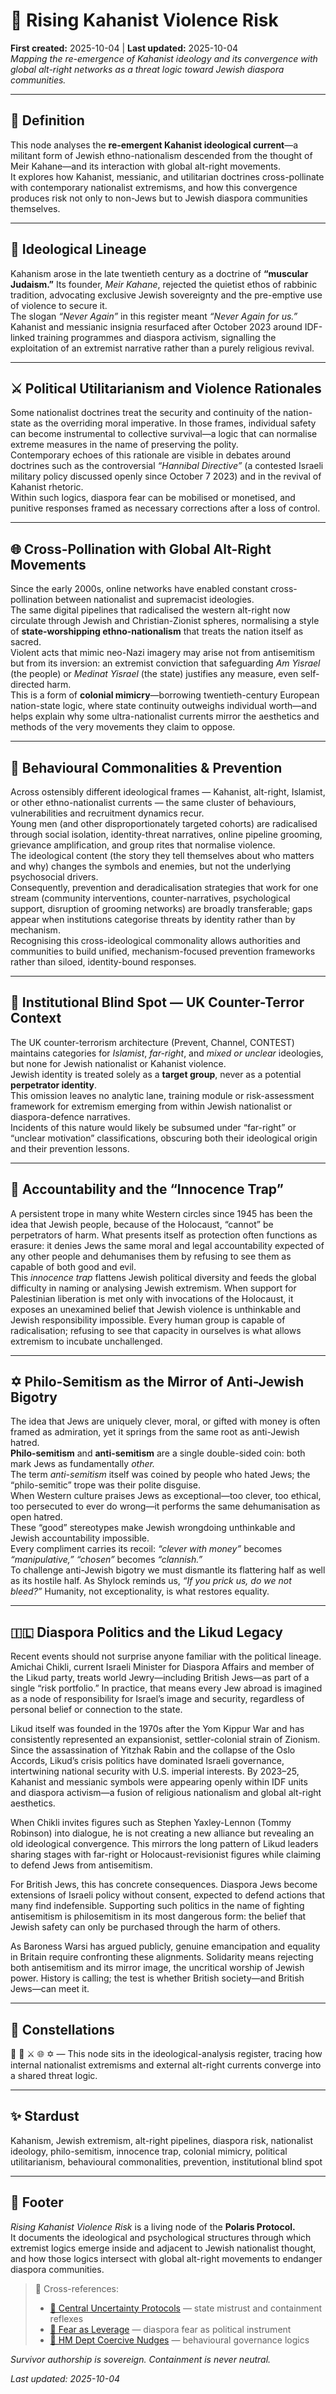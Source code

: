 # 🕎 Rising Kahanist Violence Risk  
**First created:** 2025-10-04 | **Last updated:** 2025-10-04  
*Mapping the re-emergence of Kahanist ideology and its convergence with global alt-right networks as a threat logic toward Jewish diaspora communities.*

---

## 📖 Definition  

This node analyses the **re-emergent Kahanist ideological current**—a militant form of Jewish ethno-nationalism descended from the thought of Meir Kahane—and its interaction with global alt-right movements.  
It explores how Kahanist, messianic, and utilitarian doctrines cross-pollinate with contemporary nationalist extremisms, and how this convergence produces risk not only to non-Jews but to Jewish diaspora communities themselves.  

---

## 🧩 Ideological Lineage  

Kahanism arose in the late twentieth century as a doctrine of **“muscular Judaism.”**  Its founder, *Meir Kahane*, rejected the quietist ethos of rabbinic tradition, advocating exclusive Jewish sovereignty and the pre-emptive use of violence to secure it.  
The slogan *“Never Again”* in this register meant *“Never Again for us.”*  
Kahanist and messianic insignia resurfaced after October 2023 around IDF-linked training programmes and diaspora activism, signalling the exploitation of an extremist narrative rather than a purely religious revival.

---

## ⚔️ Political Utilitarianism and Violence Rationales  

Some nationalist doctrines treat the security and continuity of the nation-state as the overriding moral imperative.  In those frames, individual safety can become instrumental to collective survival—a logic that can normalise extreme measures in the name of preserving the polity.  
Contemporary echoes of this rationale are visible in debates around doctrines such as the controversial *“Hannibal Directive”* (a contested Israeli military policy discussed openly since October 7 2023) and in the revival of Kahanist rhetoric.  
Within such logics, diaspora fear can be mobilised or monetised, and punitive responses framed as necessary corrections after a loss of control.

---

## 🌐 Cross-Pollination with Global Alt-Right Movements  

Since the early 2000s, online networks have enabled constant cross-pollination between nationalist and supremacist ideologies.  
The same digital pipelines that radicalised the western alt-right now circulate through Jewish and Christian-Zionist spheres, normalising a style of **state-worshipping ethno-nationalism** that treats the nation itself as sacred.  
Violent acts that mimic neo-Nazi imagery may arise not from antisemitism but from its inversion: an extremist conviction that safeguarding *Am Yisrael* (the people) or *Medinat Yisrael* (the state) justifies any measure, even self-directed harm.  
This is a form of **colonial mimicry**—borrowing twentieth-century European nation-state logic, where state continuity outweighs individual worth—and helps explain why some ultra-nationalist currents mirror the aesthetics and methods of the very movements they claim to oppose.

---

## 🧭 Behavioural Commonalities & Prevention  

Across ostensibly different ideological frames — Kahanist, alt-right, Islamist, or other ethno-nationalist currents — the same cluster of behaviours, vulnerabilities and recruitment dynamics recur.  
Young men (and other disproportionately targeted cohorts) are radicalised through social isolation, identity-threat narratives, online pipeline grooming, grievance amplification, and group rites that normalise violence.  
The ideological content (the story they tell themselves about who matters and why) changes the symbols and enemies, but not the underlying psychosocial drivers.  
Consequently, prevention and deradicalisation strategies that work for one stream (community interventions, counter-narratives, psychological support, disruption of grooming networks) are broadly transferable; gaps appear when institutions categorise threats by identity rather than by mechanism.  
Recognising this cross-ideological commonality allows authorities and communities to build unified, mechanism-focused prevention frameworks rather than siloed, identity-bound responses.

---

## 🧱 Institutional Blind Spot — UK Counter-Terror Context  

The UK counter-terrorism architecture (Prevent, Channel, CONTEST) maintains categories for *Islamist*, *far-right*, and *mixed or unclear* ideologies, but none for Jewish nationalist or Kahanist violence.  
Jewish identity is treated solely as a **target group**, never as a potential **perpetrator identity**.  
This omission leaves no analytic lane, training module or risk-assessment framework for extremism emerging from within Jewish nationalist or diaspora-defence narratives.  
Incidents of this nature would likely be subsumed under “far-right” or “unclear motivation” classifications, obscuring both their ideological origin and their prevention lessons.

---

## 🧭 Accountability and the “Innocence Trap”  

A persistent trope in many white Western circles since 1945 has been the idea that Jewish people, because of the Holocaust, “cannot” be perpetrators of harm.  What presents itself as protection often functions as erasure: it denies Jews the same moral and legal accountability expected of any other people and dehumanises them by refusing to see them as capable of both good and evil.  
This *innocence trap* flattens Jewish political diversity and feeds the global difficulty in naming or analysing Jewish extremism.  When support for Palestinian liberation is met only with invocations of the Holocaust, it exposes an unexamined belief that Jewish violence is unthinkable and Jewish responsibility impossible.  Every human group is capable of radicalisation; refusing to see that capacity in ourselves is what allows extremism to incubate unchallenged.

---

## ✡️ Philo-Semitism as the Mirror of Anti-Jewish Bigotry  

The idea that Jews are uniquely clever, moral, or gifted with money is often framed as admiration, yet it springs from the same root as anti-Jewish hatred.  
**Philo-semitism** and **anti-semitism** are a single double-sided coin: both mark Jews as fundamentally *other.*  
The term *anti-semitism* itself was coined by people who hated Jews; the “philo-semitic” trope was their polite disguise.  
When Western culture praises Jews as exceptional—too clever, too ethical, too persecuted to ever do wrong—it performs the same dehumanisation as open hatred.  
These “good” stereotypes make Jewish wrongdoing unthinkable and Jewish accountability impossible.  
Every compliment carries its recoil: *“clever with money”* becomes *“manipulative,”* *“chosen”* becomes *“clannish.”*  
To challenge anti-Jewish bigotry we must dismantle its flattering half as well as its hostile half.  As Shylock reminds us, *“If you prick us, do we not bleed?”*  Humanity, not exceptionality, is what restores equality.  

---

## 🇮🇱 Diaspora Politics and the Likud Legacy  

Recent events should not surprise anyone familiar with the political lineage.  Amichai Chikli, current Israeli Minister for Diaspora Affairs and member of the Likud party, treats world Jewry—including British Jews—as part of a single “risk portfolio.”  In practice, that means every Jew abroad is imagined as a node of responsibility for Israel’s image and security, regardless of personal belief or connection to the state.

Likud itself was founded in the 1970s after the Yom Kippur War and has consistently represented an expansionist, settler-colonial strain of Zionism.  Since the assassination of Yitzhak Rabin and the collapse of the Oslo Accords, Likud’s crisis politics have dominated Israeli governance, intertwining national security with U.S. imperial interests.  By 2023–25, Kahanist and messianic symbols were appearing openly within IDF units and diaspora activism—a fusion of religious nationalism and global alt-right aesthetics.

When Chikli invites figures such as Stephen Yaxley-Lennon (Tommy Robinson) into dialogue, he is not creating a new alliance but revealing an old ideological convergence.  This mirrors the long pattern of Likud leaders sharing stages with far-right or Holocaust-revisionist figures while claiming to defend Jews from antisemitism.

For British Jews, this has concrete consequences.  Diaspora Jews become extensions of Israeli policy without consent, expected to defend actions that many find indefensible.  Supporting such politics in the name of fighting antisemitism is philosemitism in its most dangerous form: the belief that Jewish safety can only be purchased through the harm of others.

As Baroness Warsi has argued publicly, genuine emancipation and equality in Britain require confronting these alignments.  Solidarity means rejecting both antisemitism and its mirror image, the uncritical worship of Jewish power.  History is calling; the test is whether British society—and British Jews—can meet it.

---

## 🌌 Constellations  

🕎 🧩 ⚔️ 🌐 ✡️ — This node sits in the ideological-analysis register, tracing how internal nationalist extremisms and external alt-right currents converge into a shared threat logic.

---

## ✨ Stardust  

Kahanism, Jewish extremism, alt-right pipelines, diaspora risk, nationalist ideology, philo-semitism, innocence trap, colonial mimicry, political utilitarianism, behavioural commonalities, prevention, institutional blind spot

---

## 🏮 Footer  

*Rising Kahanist Violence Risk* is a living node of the **Polaris Protocol.**  
It documents the ideological and psychological structures through which extremist logics emerge inside and adjacent to Jewish nationalist thought, and how those logics intersect with global alt-right movements to endanger diaspora communities.  

> 📡 Cross-references:  
> - [🧿 Central Uncertainty Protocols](../🧿_central_uncertainty_protocols.md) — state mistrust and containment reflexes  
> - [🕎 Fear as Leverage](../🕎_fear_as_leverage.md) — diaspora fear as political instrument  
> - [🧠 HM Dept Coercive Nudges](../🧠_HM_Dept_Coercive_Nudges.md) — behavioural governance logics  

*Survivor authorship is sovereign.  Containment is never neutral.*  

_Last updated: 2025-10-04_
